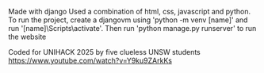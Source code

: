 Made with django Used a combination of html, css, javascript and python. To run the project, create a djangovm using 'python -m venv [name]' and run '[name]\Scripts\activate'. Then run 'python manage.py runserver' to run the website

Coded for UNIHACK 2025 by five clueless UNSW students https://www.youtube.com/watch?v=Y9ku9ZArkKs
